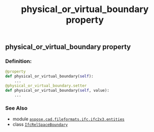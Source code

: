 ﻿---
title: physical_or_virtual_boundary property
second_title: Aspose.CAD for Python via .NET API References
description: 
type: docs
weight: 120
url: /python-net/aspose.cad.fileformats.ifc.ifc2x3.entities/ifcrelspaceboundary/physical_or_virtual_boundary/
is_root: false
---

## physical_or_virtual_boundary property

### Definition:
```python
@property
def physical_or_virtual_boundary(self):
    ...
@physical_or_virtual_boundary.setter
def physical_or_virtual_boundary(self, value):
    ...
```

### See Also
* module [`aspose.cad.fileformats.ifc.ifc2x3.entities`](../../)
* class [`IfcRelSpaceBoundary`](/cad/python-net/aspose.cad.fileformats.ifc.ifc2x3.entities/ifcrelspaceboundary)
